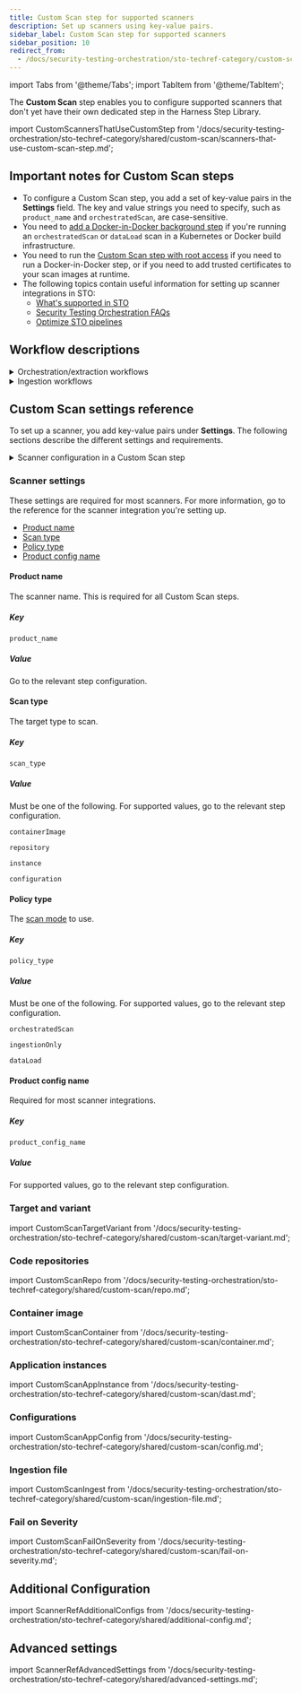 ```yaml
---
title: Custom Scan step for supported scanners
description: Set up scanners using key-value pairs.
sidebar_label: Custom Scan step for supported scanners
sidebar_position: 10
redirect_from: 
  - /docs/security-testing-orchestration/sto-techref-category/custom-scan-reference
---
```


import Tabs from '@theme/Tabs';
import TabItem from '@theme/TabItem';

The **Custom Scan** step enables you to configure supported scanners that don't yet have their own dedicated step in the Harness Step Library.

import CustomScannersThatUseCustomStep from '/docs/security-testing-orchestration/sto-techref-category/shared/custom-scan/scanners-that-use-custom-scan-step.md';

<CustomScannersThatUseCustomStep />

## Important notes for Custom Scan steps

- To configure a Custom Scan step, you add a set of key-value pairs in the **Settings** field. The key and value strings you need to specify, such as `product_name` and `orchestratedScan`, are case-sensitive. 
- You need to [add a Docker-in-Docker background step](/docs/security-testing-orchestration/sto-techref-category/security-step-settings-reference#configuring-docker-in-docker-dind-for-your-pipeline) if you're running an `orchestratedScan` or `dataLoad` scan in a Kubernetes or Docker build infrastructure. 
- You need to run the [Custom Scan step with root access](/docs/security-testing-orchestration/sto-techref-category/security-step-settings-reference#root-access-requirements-for-sto) if you need to run a Docker-in-Docker step, or if you need to add trusted certificates to your scan images at runtime. 
- The following topics contain useful information for setting up scanner integrations in STO:
  - [What's supported in STO](/docs/security-testing-orchestration/whats-supported/sto-deployments)
  - [Security Testing Orchestration FAQs](/docs/security-testing-orchestration/faqs)
  - [Optimize STO pipelines](/docs/security-testing-orchestration/use-sto/set-up-sto-pipelines/optimize-sto-pipelines)

## Workflow descriptions

<details>
<summary>Orchestration/extraction workflows</summary>

import CustomScanWorkflowRepo from '/docs/security-testing-orchestration/sto-techref-category/shared/custom-scan/workflow.md';

<CustomScanWorkflowRepo />

</details>

<details>
<summary>Ingestion workflows</summary>

import CustomScanWorkflowIngest from '/docs/security-testing-orchestration/sto-techref-category/shared/custom-scan/workflow-ingest-only.md';

<CustomScanWorkflowIngest />

</details>

## Custom Scan settings reference

To set up a scanner, you add key-value pairs under **Settings**. The following sections describe the different settings and requirements.

<details>

<summary>Scanner configuration in a Custom Scan step</summary>

<Tabs>
<TabItem value="Visual" label="Visual editor" default>

<DocImage path={require('./static/custom-scan-settings-in-visual-editor.png')} width="50%" height="50%" title="Add shared path for scan results" /> 


</TabItem>
<TabItem value="YAML" label="YAML editor">

``` yaml
- step:
    type: Security
    name: custom_scan_xray
    identifier: custom_scan_xray
    spec:
      privileged: true
      settings:
        policy_type: ingestionOnly
        scan_type: containerImage
        product_name: xray
        product_config_name: default
        target_name: YOUR_REPO/YOUR_IMAGE
        target_variant: YOUR_TAG
        ingestion_file: /shared/scan_results/xray2.json
```

</TabItem>
</Tabs>

</details>


### Scanner settings

These settings are required for most scanners. For more information, go to the reference for the scanner integration you're setting up.

- [Product name](#product-name)
- [Scan type](#scan-type)
- [Policy type](#policy-type)
- [Product config name](#product-config-name)

<CustomScannersThatUseCustomStep />

#### Product name

The scanner name. This is required for all Custom Scan steps. 

##### Key
```
product_name
```

##### Value

Go to the relevant step configuration.

#### Scan type

The target type to scan. 

##### Key
```
scan_type
```

##### Value

Must be one of the following. For supported values, go to the relevant step configuration.

```
containerImage
```
```
repository
```
```
instance
```
```
configuration
```

#### Policy type

The [scan mode](/docs/security-testing-orchestration/key-concepts/sto-workflows-overview) to use. 

##### Key
```
policy_type
```

##### Value

Must be one of the following. For supported values, go to the relevant step configuration.

```
orchestratedScan
```
```
ingestionOnly
```
```
dataLoad
```

#### Product config name

Required for most scanner integrations. 

##### Key
```
product_config_name
```

##### Value

For supported values, go to the relevant step configuration.


### Target and variant

import CustomScanTargetVariant from '/docs/security-testing-orchestration/sto-techref-category/shared/custom-scan/target-variant.md';

<CustomScanTargetVariant />

### Code repositories 

import CustomScanRepo from '/docs/security-testing-orchestration/sto-techref-category/shared/custom-scan/repo.md';

<CustomScanRepo />

### Container image 

import CustomScanContainer from '/docs/security-testing-orchestration/sto-techref-category/shared/custom-scan/container.md';

<CustomScanContainer />

### Application instances 

import CustomScanAppInstance from '/docs/security-testing-orchestration/sto-techref-category/shared/custom-scan/dast.md';

<CustomScanAppInstance />

### Configurations 

import CustomScanAppConfig from '/docs/security-testing-orchestration/sto-techref-category/shared/custom-scan/config.md';

<CustomScanAppConfig />

### Ingestion file

import CustomScanIngest from '/docs/security-testing-orchestration/sto-techref-category/shared/custom-scan/ingestion-file.md';

<CustomScanIngest />

### Fail on Severity

import CustomScanFailOnSeverity from '/docs/security-testing-orchestration/sto-techref-category/shared/custom-scan/fail-on-severity.md';

<CustomScanFailOnSeverity />


## Additional Configuration

import ScannerRefAdditionalConfigs from '/docs/security-testing-orchestration/sto-techref-category/shared/additional-config.md';

<ScannerRefAdditionalConfigs />


## Advanced settings

import ScannerRefAdvancedSettings from '/docs/security-testing-orchestration/sto-techref-category/shared/advanced-settings.md';

<ScannerRefAdvancedSettings />
